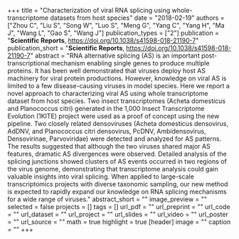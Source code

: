 +++
title = "Characterization of viral RNA splicing using whole-transcriptome datasets from host species"
date = "2018-02-19"
authors = ["Zhou C", "Liu S", "Song W", "Luo S", "Meng G", "Yang C", "Yang H", "Ma J", "Wang L", "Gao S", "Wang J"]
publication_types = ["2"]
publication = "**Scientific Reports**, https://doi.org/10.1038/s41598-018-21190-7"
publication_short = "**Scientific Reports**, https://doi.org/10.1038/s41598-018-21190-7"
abstract = "RNA alternative splicing (AS) is an important post-transcriptional mechanism enabling single genes to produce multiple proteins. It has been well demonstrated that viruses deploy host AS machinery for viral protein productions. However, knowledge on viral AS is limited to a few disease-causing viruses in model species. Here we report a novel approach to characterizing viral AS using whole transcriptome dataset from host species. Two insect transcriptomes (Acheta domesticus and Planococcus citri) generated in the 1,000 Insect Transcriptome Evolution (1KITE) project were used as a proof of concept using the new pipeline. Two closely related densoviruses (Acheta domesticus densovirus, AdDNV, and Planococcus citri densovirus, PcDNV, Ambidensovirus, Densovirinae, Parvoviridae) were detected and analyzed for AS patterns. The results suggested that although the two viruses shared major AS features, dramatic AS divergences were observed. Detailed analysis of the splicing junctions showed clusters of AS events occurred in two regions of the virus genome, demonstrating that transcriptome analysis could gain valuable insights into viral splicing. When applied to large-scale transcriptomics projects with diverse taxonomic sampling, our new method is expected to rapidly expand our knowledge on RNA splicing mechanisms for a wide range of viruses."
abstract_short = ""
image_preview = ""
selected = false
projects = []
tags = []
url_pdf = ""
url_preprint = ""
url_code = ""
url_dataset = ""
url_project = ""
url_slides = ""
url_video = ""
url_poster = ""
url_source = ""
math = true
highlight = true
[header]
image = ""
caption = ""
+++